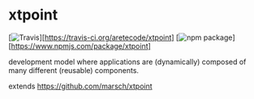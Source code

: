 # xtpoint

[![Travis][build-badge]][https://travis-ci.org/aretecode/xtpoint]
[![npm package][npm-badge]][https://www.npmjs.com/package/xtpoint]

development model where applications are (dynamically) composed of many different (reusable) components.

[build-badge]: https://img.shields.io/travis/aretecode/xpoint/master.png?style=flat-square
[build]: https://travis-ci.org/aretecode/xpoint

[npm-badge]: https://img.shields.io/npm/v/npm-package.png?style=flat-square
[npm]: [https://www.npmjs.com/package/xtpoint]

extends https://github.com/marsch/xtpoint
